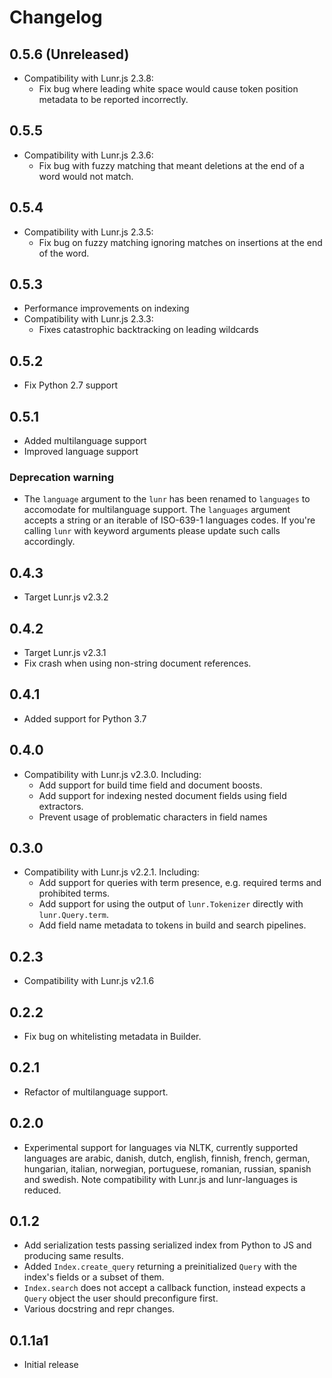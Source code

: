 # Changelog

## 0.5.6 (Unreleased)

- Compatibility with Lunr.js 2.3.8:
    - Fix bug where leading white space would cause token position metadata to be reported incorrectly.

## 0.5.5

- Compatibility with Lunr.js 2.3.6:
    - Fix bug with fuzzy matching that meant deletions at the end of a word would not match.

## 0.5.4

- Compatibility with Lunr.js 2.3.5:
    - Fix bug on fuzzy matching ignoring matches on insertions at the end of the word.

## 0.5.3

- Performance improvements on indexing
- Compatibility with Lunr.js 2.3.3:
    - Fixes catastrophic backtracking on leading wildcards

## 0.5.2

- Fix Python 2.7 support

## 0.5.1

- Added multilanguage support
- Improved language support

### Deprecation warning

- The `language` argument to the `lunr` has been renamed to `languages` to accomodate for multilanguage support. The `languages` argument accepts a string or an iterable of ISO-639-1 languages codes. If you're calling `lunr` with keyword arguments please update such calls accordingly.

## 0.4.3

- Target Lunr.js v2.3.2

## 0.4.2

- Target Lunr.js v2.3.1
- Fix crash when using non-string document references.

## 0.4.1

- Added support for Python 3.7

## 0.4.0

- Compatibility with Lunr.js v2.3.0. Including:
    + Add support for build time field and document boosts.
    + Add support for indexing nested document fields using field extractors.
    + Prevent usage of problematic characters in field names

## 0.3.0

- Compatibility with Lunr.js v2.2.1. Including:
    + Add support for queries with term presence, e.g. required terms and prohibited terms.
    + Add support for using the output of `lunr.Tokenizer` directly with `lunr.Query.term`.
    + Add field name metadata to tokens in build and search pipelines.

## 0.2.3

- Compatibility with Lunr.js v2.1.6

## 0.2.2

- Fix bug on whitelisting metadata in Builder.

## 0.2.1

- Refactor of multilanguage support.

## 0.2.0

- Experimental support for languages via NLTK, currently supported languages are arabic, danish, dutch, english, finnish, french, german, hungarian, italian, norwegian, portuguese, romanian, russian, spanish and swedish. Note compatibility with Lunr.js and lunr-languages is reduced.

## 0.1.2

- Add serialization tests passing serialized index from Python to JS and producing same results.
- Added `Index.create_query` returning a preinitialized `Query` with the index's fields or a subset of them.
- `Index.search` does not accept a callback function, instead expects a `Query` object the user should preconfigure first.
- Various docstring and repr changes.

## 0.1.1a1

- Initial release